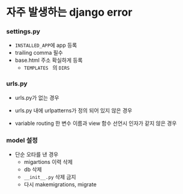 # 자주 발생하는 django error 



### settings.py

- `INSTALLED_APP`에 app 등록
- trailing comma 필수
- base.html 주소 확실하게 등록
  - `TEMPLATES ` 의  `DIRS`



### urls.py

- urls.py가 없는 경우
- urls.py 내에 urlpatterns가 정의 되어 있지 않은 경우

- variable routing 한 변수 이름과 view 함수 선언시 인자가 같지 않은 경우





### model 설정 

- 단순 오타를 낸 경우
  - migartions 이력 삭제
  - db 삭제
  - `__init__.py` 삭제 금지
  - 다시 makemigrations, migrate